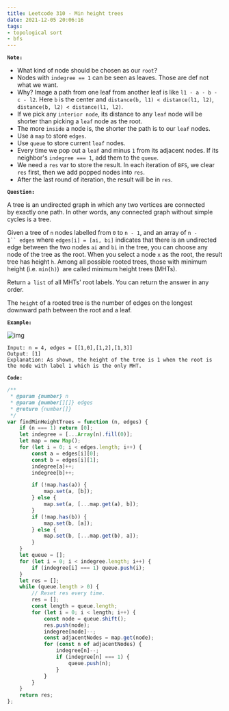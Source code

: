 ```yaml
---
title: Leetcode 310 - Min height trees
date: 2021-12-05 20:06:16
tags:
- topological sort
- bfs
---
```

**`Note:`**
- What kind of node should be chosen as our `root`?
- Nodes with `indegree == 1` can be seen as leaves. Those are def not what we want.
- Why? Image a path from one leaf from another leaf is like `l1 - a - b - c - l2`. Here `b` is the center and `distance(b, l1) < distance(l1, l2)`, `distance(b, l2) < distance(l1, l2)`.
- If we pick any `interior node`, its distance to any `leaf` node will be shorter than picking a `leaf` node as the root.
- The more `inside` a node is, the shorter the path is to our `leaf` nodes.
- Use a `map` to store `edges`.
- Use `queue` to store current `leaf` nodes.
- Every time we pop out a `leaf` and minus `1` from its adjacent nodes. If its neighbor's `indegree === 1`, add them to the `queue`.
- We need a `res` var to store the result. In each iteration of `BFS`, we clear `res` first, then we add popped nodes into `res`. 
- After the last round of iteration, the result will be in `res`.

**`Question:`**

A tree is an undirected graph in which any two vertices are connected by exactly one path. In other words, any connected graph without simple cycles is a tree.

Given a tree of `n` nodes labelled from `0` to `n - 1`, and an array of `n - 1`` edges` where `edges[i] = [ai, bi]` indicates that there is an undirected edge between the two nodes `ai` and `bi` in the tree, you can choose any node of the tree as the root. When you select a node `x` as the root, the result tree has height `h`. Among all possible rooted trees, those with minimum height (i.e. `min(h)`)  are called minimum height trees (MHTs).

Return `a list` of all MHTs' root labels. You can return the answer in any order.

The `height` of a rooted tree is the number of edges on the longest downward path between the root and a leaf.

**`Example:`**

![img](https://assets.leetcode.com/uploads/2020/09/01/e1.jpg)
```
Input: n = 4, edges = [[1,0],[1,2],[1,3]]
Output: [1]
Explanation: As shown, the height of the tree is 1 when the root is the node with label 1 which is the only MHT.
```

**`Code:`**
```javascript
/**
 * @param {number} n
 * @param {number[][]} edges
 * @return {number[]}
 */
var findMinHeightTrees = function (n, edges) {
    if (n === 1) return [0];
    let indegree = [...Array(n).fill(0)];
    let map = new Map();
    for (let i = 0; i < edges.length; i++) {
        const a = edges[i][0];
        const b = edges[i][1];
        indegree[a]++;
        indegree[b]++;

        if (!map.has(a)) {
            map.set(a, [b]);
        } else {
            map.set(a, [...map.get(a), b]);
        }
        if (!map.has(b)) {
            map.set(b, [a]);
        } else {
            map.set(b, [...map.get(b), a]);
        }
    }
    let queue = [];
    for (let i = 0; i < indegree.length; i++) {
        if (indegree[i] === 1) queue.push(i);
    }
    let res = [];
    while (queue.length > 0) {
        // Reset res every time.
        res = [];
        const length = queue.length;
        for (let i = 0; i < length; i++) {
            const node = queue.shift();
            res.push(node);
            indegree[node]--;
            const adjacentNodes = map.get(node);
            for (const n of adjacentNodes) {
                indegree[n]--;
                if (indegree[n] === 1) {
                    queue.push(n);
                }
            }
        }
    }
    return res;
};
```